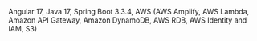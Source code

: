 Angular 17, Java 17, Spring Boot 3.3.4, AWS (AWS Amplify, AWS Lambda, Amazon API Gateway, Amazon DynamoDB, AWS RDB, AWS Identity and IAM, S3)
